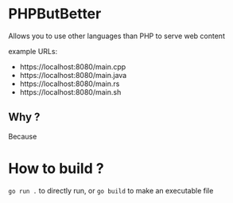 # PHPButBetter

Allows you to use other languages than PHP to serve web content

example URLs:
- https://localhost:8080/main.cpp
- https://localhost:8080/main.java
- https://localhost:8080/main.rs
- https://localhost:8080/main.sh

## Why ?

Because

# How to build ?
`go run .` to directly run, or `go build` to make an executable file

